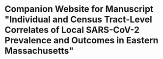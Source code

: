 # Companion Website for Manuscript "Individual and Census Tract-Level Correlates of Local SARS-CoV-2 Prevalence and Outcomes in Eastern Massachusetts"
